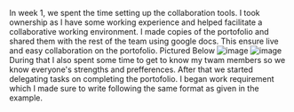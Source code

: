 In week 1, we spent the time setting up the collaboration tools. I took ownership as I have some working experience and helped facilitate a collaborative working environment.
I made copies of the portofolio and shared them with the rest of the team using google docs. This ensure live and easy collaboration on the portofolio.
Pictured Below
![image](https://github.com/user-attachments/assets/2e9f60dc-966d-42a6-a171-1f8bafc00e2a)
![image](https://github.com/user-attachments/assets/a9c746ad-f1b7-446f-921d-d562a8b6c3f0)
During that I also spent some time to get to know my twam members so we know everyone's strengths and prefferences.
After that we started delegating tasks on completing the portofolio. I began work requirement which I made sure to write following the same format as given in the example.
